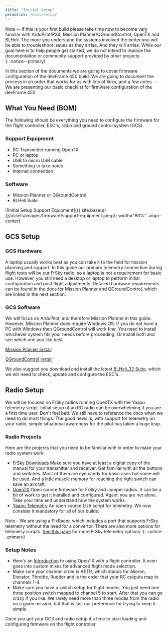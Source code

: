 ```yaml
---
title: "Initial Setup"
permalink: /docs/setup/
---
```


Note -- If this is your first build please take time now to become very familiar with ArduPilot/PX4, Mission Planner/QGroundControl, OpenTX and BLHeli.  The more you understand the systems involved the better you will be able to troubleshoot issues as they arrise.  And they will arrise.  While our goal here is to help people get started, we do not intend to replace the documentation or community support provided by other projects.    
{: .notice--primary}

In this section of the documents we are going to cover firmware configuration of the devFrame 450 build.  We are going to document the process in an order that works for us with lots of links, and a few notes -- We are presenting our basic checklist for firmware configuration of the devFrame 450. 

## What You Need (BOM)
The following should be everything you need to configure the firmware for the flight controller, ESC's, radio and ground control system (GCS). 

### Support Equipment
- RC Transmitter running OpenTX
- PC or laptop 
- USB to micro USB cable 
- Something to take notes
- Internet connection

### Software
- Mission Planner or QGroundControl
- BLHeli Suite

![Initial Setup Support Equipment]({{ site.baseurl }}/assets/images/firmware/support-equipment.jpeg){: width="80%" .align-center}

##  GCS Setup

### GCS Hardware
A laptop usually works best as you can take it to the field for mission planning and support.  In this guide our primary telemetry connection during flight tests will be our FrSky radio, so a laptop is not a requirement for basic use.  However, you still need a desktop or laptop to perform initial configuration and post flight adjustments.  Detailed hardware requirements can be found in the docs for Mission Planner and QGroundControl, which are linked in the next section.

### GCS Software
We will focus on ArduPilot, and therefore Mission Planner in this guide.  However, Mission Planner does require Windows OS.  If you do not have a PC with Windows then QGroundControl will work fine.  You need to install whichever system fits your needs before proceeding.  Or install both and see which one you like best.

[Mission Planner Install](https://ardupilot.org/planner/docs/mission-planner-installation.html)

[QGroundControl Install](https://docs.qgroundcontrol.com/en/getting_started/download_and_install.html)

We also suggest you download and install the latest [BLHeli_32 Suite](https://github.com/bitdump/BLHeli/tree/master/BLHeli_32%20ARM), which we will need to check, update and configure the ESC's.

## Radio Setup
We will be focused on FrSky radios running OpenTX with the Yaapu telemetry script.  Initial setup of an RC radio can be overwhelming if you are a first time user.  Don't feel bad.  We still have to reference the docs when we need to do most things.  The good news is, with support for telemetry on your radio, simple situational awareness for the pilot has taken a huge leap.

### Radio Projects
Here are the projects that you need to be familiar with in order to make your radio system work:
- [FrSky Downloads](https://www.frsky-rc.com/download/) Make sure you have at least a digital copy of the manual for your transmitter and receiver.  Get familiar with all the buttons and switches.  Most of them are eye candy for basic uses but some will be used.  And a little muscle memory for reaching the right switch can save an aircraft.
- [OpenTX](https://www.open-tx.org)  Open source firmware for FrSky and Jumper radios.  It can be a bit of work to get it installed and configured.  Again, you are not alone.  Take your time and understand how the system works.
- [Yaapu Telemetry](https://ardupilot.org/copter/docs/common-frsky-yaapu.html) An open source LUA script for telemetry.  We now consider it mandatory for all of our builds.

Note - We are using a PixRacer, which includes a port that supports FrSky telemetry without the need for a convertor.  There are also more options for telemetry scripts.  [See this page](https://ardupilot.org/copter/docs/common-frsky-telemetry.html) for more FrSky telemetry options.
{: .notice--primary}

### Setup Notes
- Here's an [Introduction](http://open-txu.org/home/special-interests/multirotor/opentx-apm-px4-pixhawk/) to using OpenTX with a flight controller.  It even goes into custom mixes for advanced flight mode selection.
- Make sure your channel order is AETR, which stands for Aileron, Elevator, Throttle, Rudder and is the order that your RC outputs map to channels 1-4.
- Make sure you have a switch setup for flight modes.  You just need one three position switch mapped to channel 5 to start.  After that you can go crazy if you like.  We rarely need more than three modes from the radio on a given mission, but that is just our preference for trying to keep it simple.

Once you get your GCS and radio setup it's time to start loading and configuring firmware on the flight controller.




